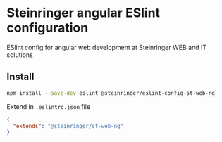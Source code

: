 # Steinringer angular ESlint configuration

ESlint config for angular web development at Steinringer WEB and IT solutions

## Install
```sh
npm install --save-dev eslint @steinringer/eslint-config-st-web-ng
```
Extend in ```.eslintrc.json``` file 
```json
{
  "extends": "@steinringer/st-web-ng"
}
```

